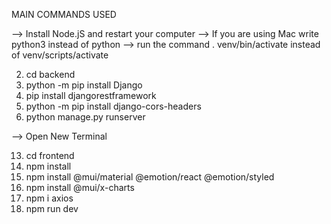 MAIN COMMANDS USED

--> Install Node.jS and restart your computer
--> If you are using Mac write python3 instead of python
--> run the command . venv/bin/activate instead of venv/scripts/activate

2. cd backend
7. python -m pip install Django         
8. pip install djangorestframework
19. python -m pip install django-cors-headers
11. python manage.py runserver

--> Open New Terminal

13. cd frontend
14. npm install
22. npm install @mui/material @emotion/react @emotion/styled
23. npm install @mui/x-charts
25. npm i axios
15. npm run dev

